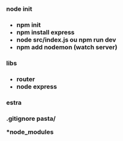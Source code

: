 <h3> node init <h3>

- npm init
- npm install express
- node src/index.js    ou     npm run dev
- npm add nodemon            (watch server)


<h3> libs <h3>

- router 
- node express

<h3> estra <h3>

.gitignore
pasta/

*node_modules